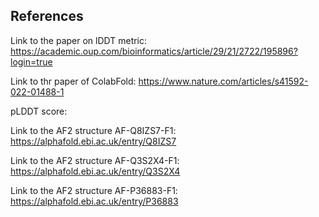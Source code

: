 

## References

Link to the paper on lDDT metric: https://academic.oup.com/bioinformatics/article/29/21/2722/195896?login=true

Link to thr paper of ColabFold: https://www.nature.com/articles/s41592-022-01488-1

pLDDT score:

   Link to the AF2 structure AF-Q8IZS7-F1: https://alphafold.ebi.ac.uk/entry/Q8IZS7

   Link to the AF2 structure AF-Q3S2X4-F1: https://alphafold.ebi.ac.uk/entry/Q3S2X4

   Link to the AF2 structure AF-P36883-F1: https://alphafold.ebi.ac.uk/entry/P36883


   
